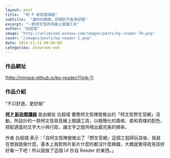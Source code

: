 ```yaml
---
layout: post
title:  "柯 P 新政閱讀器"
subtitle:  "讓你的眼睛，舒服到不能再舒服"
excerpt: "一款柯文哲政見線上閱讀工具"
author: "白超熠"
image: "http://unlimited.evenwu.com/images/posts/kp-reader-fb.png"
cover: "/images/posts/kp-reader-1.png"
date: 2014-11-11 00:00:00
categories: showroom web
---
```


[link-1]:http://minipai.github.io/kp-reader/
[link-2]:http://minipai.tumblr.com/post/95863472192/p

### 作品網址
[http://minipai.github.io/kp-reader/][link-1]

### 作品介紹

<q class="right">不只舒適，更舒服</q>

<strong>[柯 P 新政閱讀器][link-1]</strong> 是由網友 白超熠 響應柯文哲陣營推出的「柯文哲野生官網」活動，所設計的一款柯文哲政見線上閱讀工具，以極簡化的風格、柔和質樸的配色，搭配適當的文字大小與行距，讓文字之間共鳴出最完美的頻率。

作者 白超熠 表示：「自柯文哲陣營推出了『野生官網』這個工程師玩具後，我就在想我能做什麼。基本上我對照片影片什麼的都沒什麼興趣，大概就覺得政見該好好看一下吧！所以就做了這個 UI 抄自 Reeder 的東西。」
